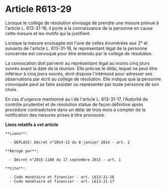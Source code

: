 # Article R613-29

Lorsque le collège de résolution envisage de prendre une mesure prévue à l'article L. 613-31-16, il porte à la connaissance
de la personne en cause cette mesure et les motifs qui la justifient. 

Lorsque la mesure envisagée est l'une de celles énumérées aux 2° et suivants de l'article L. 613-31-16, le représentant légal
de la personne concernée est convoqué pour être entendu par le collège de résolution. 

La convocation doit parvenir au représentant légal au moins cinq jours ouvrés avant la date de la réunion. Elle précise le
délai, lequel ne peut être inférieur à cinq jours ouvrés, dont dispose l'intéressé pour adresser ses observations par écrit
au collège de résolution. Elle indique que la personne convoquée peut se faire assister ou représenter par toute personne de
son choix. 

En cas d'urgence mentionné au I de l'article L. 613-31-17, l'Autorité de contrôle prudentiel et de résolution statue de façon
définitive après procédure contradictoire dans un délai de trois mois à compter de la notification des mesures prises à titre
provisoire.

**Liens relatifs à cet article**

	**Liens**:

	  - DEPLACE: Décret n°2014-12 du 8 janvier 2014 - art. 2

	**Abrogé par**:

	  - Décret n°2015-1160 du 17 septembre 2015 - art. 1

	**Cite**:

	  - Code monétaire et financier - art. L613-31-16
	  - Code monétaire et financier - art. L613-31-17

